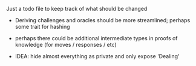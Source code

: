 Just a todo file to keep track of what should be changed

- Deriving challenges and oracles should be more streamlined; perhaps some trait for hashing
- perhaps there could be additional intermediate types in proofs of knowledge (for moves / responses / etc)



- IDEA: hide almost everything as private and only expose 'Dealing'
